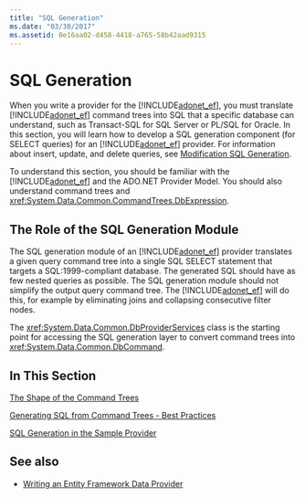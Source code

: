 ```yaml
---
title: "SQL Generation"
ms.date: "03/30/2017"
ms.assetid: 0e16aa02-d458-4418-a765-58b42aad9315
---
```

# SQL Generation
When you write a provider for the [!INCLUDE[adonet_ef](../../../../../includes/adonet-ef-md.md)], you must translate [!INCLUDE[adonet_ef](../../../../../includes/adonet-ef-md.md)] command trees into SQL that a specific database can understand, such as Transact-SQL for SQL Server or PL/SQL for Oracle. In this section, you will learn how to develop a SQL generation component (for SELECT queries) for an [!INCLUDE[adonet_ef](../../../../../includes/adonet-ef-md.md)] provider. For information about insert, update, and delete queries, see [Modification SQL Generation](modification-sql-generation.md).  
  
 To understand this section, you should be familiar with the [!INCLUDE[adonet_ef](../../../../../includes/adonet-ef-md.md)] and the ADO.NET Provider Model. You should also understand command trees and <xref:System.Data.Common.CommandTrees.DbExpression>.  
  
## The Role of the SQL Generation Module  
 The SQL generation module of an [!INCLUDE[adonet_ef](../../../../../includes/adonet-ef-md.md)] provider translates a given query command tree into a single SQL SELECT statement that targets a SQL:1999-compliant database. The generated SQL should have as few nested queries as possible. The SQL generation module should not simplify the output query command tree. The [!INCLUDE[adonet_ef](../../../../../includes/adonet-ef-md.md)] will do this, for example by eliminating joins and collapsing consecutive filter nodes.  
  
 The <xref:System.Data.Common.DbProviderServices> class is the starting point for accessing the SQL generation layer to convert command trees into <xref:System.Data.Common.DbCommand>.  
  
## In This Section  
 [The Shape of the Command Trees](the-shape-of-the-command-trees.md)  
  
 [Generating SQL from Command Trees - Best Practices](generating-sql-from-command-trees-best-practices.md)  
  
 [SQL Generation in the Sample Provider](sql-generation-in-the-sample-provider.md)  
  
## See also

- [Writing an Entity Framework Data Provider](writing-an-ef-data-provider.md)
